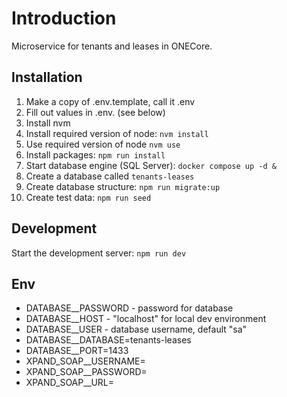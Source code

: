 # Introduction

Microservice for tenants and leases in ONECore.

## Installation

1. Make a copy of .env.template, call it .env
2. Fill out values in .env. (see below)
3. Install nvm
4. Install required version of node: `nvm install`
5. Use required version of node `nvm use`
6. Install packages: `npm run install`
7. Start database engine (SQL Server): `docker compose up -d &`
8. Create a database called `tenants-leases`
9. Create database structure: `npm run migrate:up`
10. Create test data: `npm run seed`

## Development

Start the development server: `npm run dev`

## Env

- DATABASE\_\_PASSWORD - password for database
- DATABASE\_\_HOST - "localhost" for local dev environment
- DATABASE\_\_USER - database username, default "sa"
- DATABASE\_\_DATABASE=tenants-leases
- DATABASE\_\_PORT=1433
- XPAND_SOAP\_\_USERNAME=
- XPAND_SOAP\_\_PASSWORD=
- XPAND_SOAP\_\_URL=
